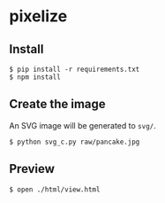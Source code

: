 # pixelize

## Install
```
$ pip install -r requirements.txt
$ npm install
```

## Create the image
An SVG image will be generated to `svg/`.
```
$ python svg_c.py raw/pancake.jpg
```

## Preview
```
$ open ./html/view.html
```